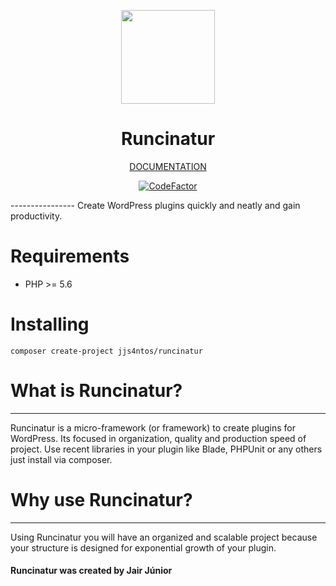 <p align="center">
  <img src="https://runcinatur.github.io/img/runcinatur-logo.svg" height="150">
</p>
<h1 align="center">Runcinatur</h1>
<p align="center">
  <a href="https://runcinatur.github.io">DOCUMENTATION</a>
</p>
<p align="center">
  <a href="https://www.codefactor.io/repository/github/runcinatur/runcinatur"><img src="https://www.codefactor.io/repository/github/runcinatur/runcinatur/badge" alt="CodeFactor" /></a>
</p>
----------------
Create WordPress plugins quickly and neatly and gain productivity.

# Requirements
  - PHP >= 5.6

# Installing
` composer create-project jjs4ntos/runcinatur `

# What is Runcinatur?
----------------
Runcinatur is a micro-framework (or framework) to create plugins for WordPress. Its focused in organization, quality and production speed of project.
Use recent libraries in your plugin like Blade, PHPUnit or any others just install via composer.
# Why use Runcinatur?
---------------
Using Runcinatur you will have an organized and scalable project because your structure is designed for exponential growth of your plugin.

#### Runcinatur was created by Jair Júnior
